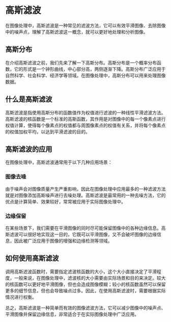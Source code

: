 # 高斯滤波
在图像处理中，高斯滤波是一种常见的滤波方法，它可以有效平滑图像、去除图像中的噪声点，理解了高斯滤波这一概念，就可以更好地处理和分析图像。

## 高斯分布
在介绍高斯滤波之前，我们先来了解一下高斯分布。高斯分布是一个概率分布函数，它的形式是一个钟形曲线，中心部分高，两侧逐渐下降。高斯分布广泛应用于自然科学、社会科学、经济学等领域。在图像处理中，高斯分布可以用来处理图像数据。

## 什么是高斯滤波
高斯滤波是指使用高斯分布的函数值作为权值进行滤波的一种线性平滑滤波方法。高斯滤波的核函数是一个标准的高斯函数，其作用是对图像中的每一个像素点进行权值计算，使得每个像素点的权值都与周围像素点的权值有关系，并将每个像素点的权值加权平均，以达到平滑滤波的目的。

## 高斯滤波的应用
在图像处理中，高斯滤波通常用于以下几种应用场景：

### 图像去噪
由于噪声会对图像质量产生严重影响，因此在图像处理中应用最多的一种滤波方法就是对图像添加高斯噪声进行去噪处理。高斯滤波是最常用的一种去噪方法，它的优点是计算简单、效果较好，常常被应用于实际图像处理中。

### 边缘保留
在某些场景下，我们需要在平滑图像的同时尽可能保留图像中的各种边缘信息。高斯滤波可以很好地实现这一目的，它既可以平滑图像，又不会破坏图像的边缘信息，因此被广泛应用于图像的增强和边缘检测等领域。

## 如何使用高斯滤波
调用高斯滤波函数时，需要指定滤波核函数的大小，这个大小直接决定了平滑程度，一般来说，在图像处理中，滤波核的大小需要由实际场景和目的来决定。较大的核函数可以更好地平滑图像，但也会造成图像模糊；较小的核函数虽然可以保留更多的细节信息，但也会导致噪点过多。因此，在使用高斯滤波时，需要根据实际情况进行权衡。

总之，高斯滤波是一种简单而有效的图像滤波方法，它可以减少图像中的噪声点、平滑图像并保留边缘信息，非常适合于在实际图像处理中广泛应用。